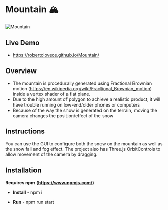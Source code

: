 # Mountain 🏔

![Mountain](https://user-images.githubusercontent.com/48356710/141651951-d8abea43-6987-4604-b241-77397d067667.png)

## Live Demo
- https://robertolovece.github.io/Mountain/

## Overview

- The mountain is procedurally generated using Fractional Brownian motion (https://en.wikipedia.org/wiki/Fractional_Brownian_motion) inside a vertex shader of a flat plane.
- Due to the high amount of polygon to achieve a realistic product, it will have trouble running on low-end/older phones or computers
- Because of the way the snow is generated on the terrain, moving the camera changes the position/effect of the snow

## Instructions

You can use the GUI to configure both the snow on the mountain as well as the snow fall and fog effect. The project also has Three.js OrbitControls to allow movement of the camera by dragging.

## Installation
__Requires npm (https://www.npmjs.com/)__

- __Install__ - npm i

- __Run__ - npm run start
